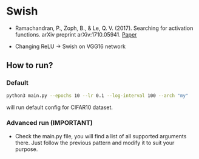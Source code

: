 # Swish

- Ramachandran, P., Zoph, B., & Le, Q. V. (2017). Searching for activation functions. arXiv preprint arXiv:1710.05941. [Paper](https://arxiv.org/pdf/1710.05941;%20http://arxiv.org/abs/1710.05941)

- Changing ReLU -> Swish on VGG16 network
## How to run?

### Default
```bash
python3 main.py --epochs 10 --lr 0.1 --log-interval 100 --arch "my"
```
will run default config for CIFAR10 dataset.

### Advanced run (IMPORTANT)

- Check the main.py file, you will find a list of all supported arguments there. Just follow the previous pattern and modify it to suit your purpose.
